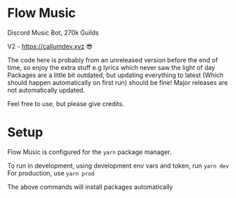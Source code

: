 # Flow Music
Discord Music Bot, 270k Guilds

V2 - https://callumdev.xyz 😎

The code here is probably from an unreleased version before the end of time, so enjoy the extra stuff e.g lyrics which never saw the light of day
Packages are a little bit outdated, but updating everything to latest (Which should happen automatically on first run) should be fine! Major releases are not automatically updated.

Feel free to use, but please give credits.

# Setup
Flow Music is configured for the `yarn` package manager.

To run in development, using development env vars and token, run `yarn dev`
For production, use `yarn prod`

The above commands will install packages automatically